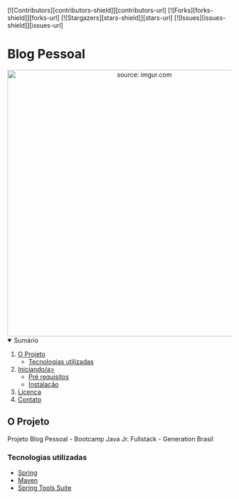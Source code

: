 [![Contributors][contributors-shield]][contributors-url]
[![Forks][forks-shield]][forks-url]
[![Stargazers][stars-shield]][stars-url]
[![Issues][issues-shield]][issues-url]

# Blog Pessoal



<div align="center"><img width="600" src="https://i.imgur.com/ULgxsVY.jpg" title="source: imgur.com" /></div>



<details open="open">
  <summary>Sumário</summary>
  <ol>
    <li>
      <a href="#projeto">O Projeto</a>
      <ul>
        <li><a href="#ferramentas">Tecnologias utilizadas</a></li>
      </ul>
    </li>
    <li>
      <a href="#getting-started">Iniciando/a>
      <ul>
        <li><a href="#prerequisites">Pré requisitos</a></li>
        <li><a href="#installation">Instalação</a></li>
      </ul>
    </li>
    <li><a href="#license">Licença</a></li>
    <li><a href="#contact">Contato</a></li>
  </ol>
</details>



## O Projeto

Projeto Blog Pessoal - Bootcamp Java Jr. Fullstack - Generation Brasil

### Tecnologias utilizadas

* [Spring](https://spring.io/)
* [Maven](https://maven.apache.org/)
* [Spring Tools Suite](https://spring.io/tools)

